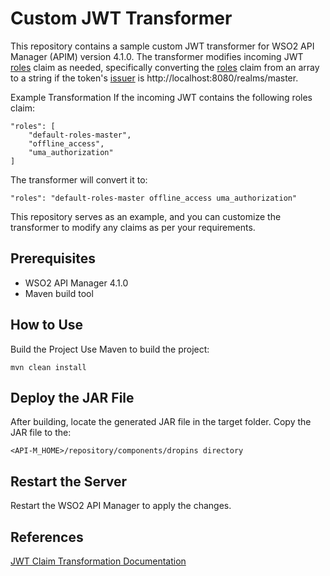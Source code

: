 # Custom JWT Transformer

This repository contains a sample custom JWT transformer for WSO2 API Manager (APIM) version 4.1.0. The transformer modifies incoming JWT [roles](https://github.com/SameeraSI/custom-jwt-transformer/blob/e448918877842203f0fdc0d48f59128a9d785350/src/main/java/org/wso2/custom/transformer/test/ExtendedJWTTransformer.java#L33) claim as needed, specifically converting the [roles](https://github.com/SameeraSI/custom-jwt-transformer/blob/e448918877842203f0fdc0d48f59128a9d785350/src/main/java/org/wso2/custom/transformer/test/ExtendedJWTTransformer.java#L33) claim from an array to a string if the token's [issuer](https://github.com/SameeraSI/custom-jwt-transformer/blob/e448918877842203f0fdc0d48f59128a9d785350/src/main/java/org/wso2/custom/transformer/test/ExtendedJWTTransformer.java#L32) is http://localhost:8080/realms/master.

Example Transformation
If the incoming JWT contains the following roles claim:

```
"roles": [
    "default-roles-master",
    "offline_access",
    "uma_authorization"
]
```
The transformer will convert it to:

```
"roles": "default-roles-master offline_access uma_authorization"
```
This repository serves as an example, and you can customize the transformer to modify any claims as per your requirements.

## Prerequisites
- WSO2 API Manager 4.1.0
- Maven build tool

## How to Use
Build the Project
Use Maven to build the project:
```
mvn clean install
```

## Deploy the JAR File
After building, locate the generated JAR file in the target folder.
Copy the JAR file to the: 
```
<API-M_HOME>/repository/components/dropins directory
```

## Restart the Server
Restart the WSO2 API Manager to apply the changes.

## References
[JWT Claim Transformation Documentation](https://apim.docs.wso2.com/en/4.1.0/design/api-security/oauth2/access-token-types/jwt-tokens/#jwt-claim-transformation)
